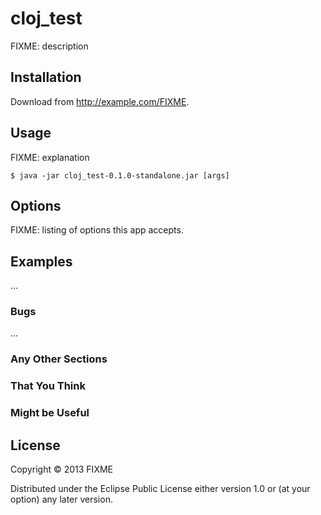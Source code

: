 # cloj_test

FIXME: description

## Installation

Download from http://example.com/FIXME.

## Usage

FIXME: explanation

    $ java -jar cloj_test-0.1.0-standalone.jar [args]

## Options

FIXME: listing of options this app accepts.

## Examples

...

### Bugs

...

### Any Other Sections
### That You Think
### Might be Useful

## License

Copyright © 2013 FIXME

Distributed under the Eclipse Public License either version 1.0 or (at
your option) any later version.
